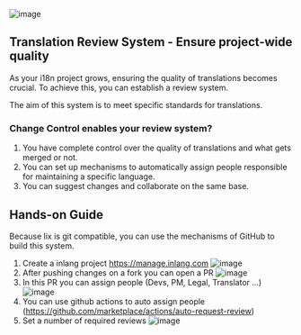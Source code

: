 ![image](https://cdn.jsdelivr.net/gh/opral/monorepo@latest/inlang/guides/translation-review-system/assets/lix-guide-review.png)

## Translation Review System - Ensure project-wide quality

As your i18n project grows, ensuring the quality of translations becomes crucial. To achieve this, you can establish a review system.

The aim of this system is to meet specific standards for translations.

### Change Control enables your review system?

1. You have complete control over the quality of translations and what gets merged or not.
2. You can set up mechanisms to automatically assign people responsible for maintaining a specific language.
3. You can suggest changes and collaborate on the same base.

## Hands-on Guide

Because lix is git compatible, you can use the mechanisms of GitHub to build this system.

1. Create a inlang project https://manage.inlang.com
![image](https://cdn.jsdelivr.net/gh/opral/monorepo@latest/inlang/guides/translation-review-system/assets/lix-guide-review-step1.png)
2. After pushing changes on a fork you can open a PR
![image](https://cdn.jsdelivr.net/gh/opral/monorepo@latest/inlang/guides/translation-review-system/assets/lix-guide-review-step2.png)
3. In this PR you can assign people (Devs, PM, Legal, Translator ...)
![image](https://cdn.jsdelivr.net/gh/opral/monorepo@latest/inlang/guides/translation-review-system/assets/lix-guide-review-step3.png)
4. You can use github actions to auto assign people (https://github.com/marketplace/actions/auto-request-review)
5. Set a number of required reviews 
![image](https://cdn.jsdelivr.net/gh/opral/monorepo@latest/inlang/guides/translation-review-system/assets/lix-guide-review-step4.webp)